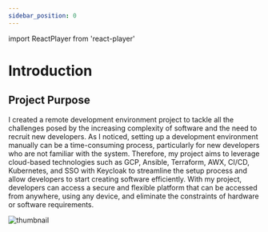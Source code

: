 ```yaml
---
sidebar_position: 0
---
```

import ReactPlayer from 'react-player'

# Introduction

<div className="video__wrapper">
    <ReactPlayer className="video__player" controls height="100%" url="/remotedevenv.mp4" width="100%" />
</div>

<!-- You can check my [Portfolio](https://chamseddineabd.netlify.com) -->

## Project Purpose

I created a remote development environment project to tackle all the challenges posed by the increasing complexity of software and the need to recruit new developers. As I noticed, setting up a development environment manually can be a time-consuming process, particularly for new developers who are not familiar with the system. Therefore, my project aims to leverage cloud-based technologies such as GCP, Ansible, Terraform, AWX, CI/CD, Kubernetes, and SSO with Keycloak to streamline the setup process and allow developers to start creating software efficiently. With my project, developers can access a secure and flexible platform that can be accessed from anywhere, using any device, and eliminate the constraints of hardware or software requirements.

![thumbnail](/img/thumbnail.png)